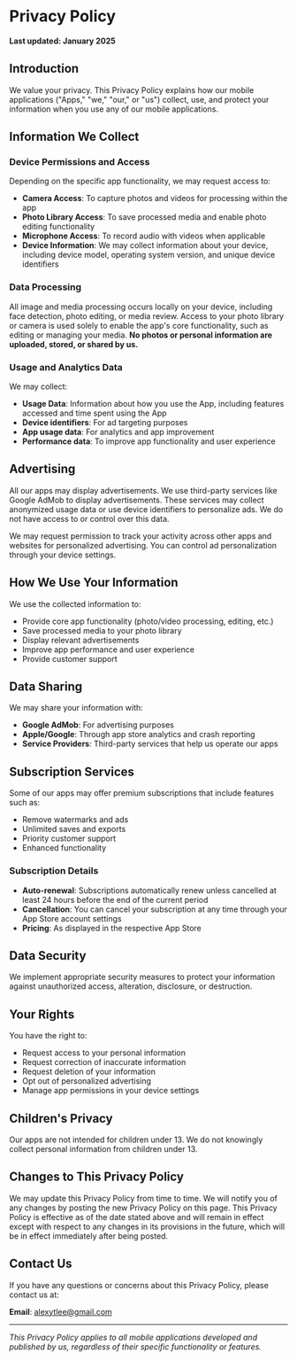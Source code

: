 # Privacy Policy

**Last updated: January 2025**

## Introduction

We value your privacy. This Privacy Policy explains how our mobile applications ("Apps," "we," "our," or "us") collect, use, and protect your information when you use any of our mobile applications.

## Information We Collect

### Device Permissions and Access

Depending on the specific app functionality, we may request access to:

- **Camera Access**: To capture photos and videos for processing within the app
- **Photo Library Access**: To save processed media and enable photo editing functionality
- **Microphone Access**: To record audio with videos when applicable
- **Device Information**: We may collect information about your device, including device model, operating system version, and unique device identifiers

### Data Processing

All image and media processing occurs locally on your device, including face detection, photo editing, or media review. Access to your photo library or camera is used solely to enable the app's core functionality, such as editing or managing your media. **No photos or personal information are uploaded, stored, or shared by us.**

### Usage and Analytics Data

We may collect:

- **Usage Data**: Information about how you use the App, including features accessed and time spent using the App
- **Device identifiers**: For ad targeting purposes
- **App usage data**: For analytics and app improvement
- **Performance data**: To improve app functionality and user experience

## Advertising

All our apps may display advertisements. We use third-party services like Google AdMob to display advertisements. These services may collect anonymized usage data or use device identifiers to personalize ads. We do not have access to or control over this data.

We may request permission to track your activity across other apps and websites for personalized advertising. You can control ad personalization through your device settings.

## How We Use Your Information

We use the collected information to:

- Provide core app functionality (photo/video processing, editing, etc.)
- Save processed media to your photo library
- Display relevant advertisements
- Improve app performance and user experience
- Provide customer support

## Data Sharing

We may share your information with:

- **Google AdMob**: For advertising purposes
- **Apple/Google**: Through app store analytics and crash reporting
- **Service Providers**: Third-party services that help us operate our apps

## Subscription Services

Some of our apps may offer premium subscriptions that include features such as:

- Remove watermarks and ads
- Unlimited saves and exports
- Priority customer support
- Enhanced functionality

### Subscription Details

- **Auto-renewal**: Subscriptions automatically renew unless cancelled at least 24 hours before the end of the current period
- **Cancellation**: You can cancel your subscription at any time through your App Store account settings
- **Pricing**: As displayed in the respective App Store

## Data Security

We implement appropriate security measures to protect your information against unauthorized access, alteration, disclosure, or destruction.

## Your Rights

You have the right to:

- Request access to your personal information
- Request correction of inaccurate information
- Request deletion of your information
- Opt out of personalized advertising
- Manage app permissions in your device settings

## Children's Privacy

Our apps are not intended for children under 13. We do not knowingly collect personal information from children under 13.

## Changes to This Privacy Policy

We may update this Privacy Policy from time to time. We will notify you of any changes by posting the new Privacy Policy on this page. This Privacy Policy is effective as of the date stated above and will remain in effect except with respect to any changes in its provisions in the future, which will be in effect immediately after being posted.

## Contact Us

If you have any questions or concerns about this Privacy Policy, please contact us at:

**Email**: alexytlee@gmail.com

---

*This Privacy Policy applies to all mobile applications developed and published by us, regardless of their specific functionality or features.*

